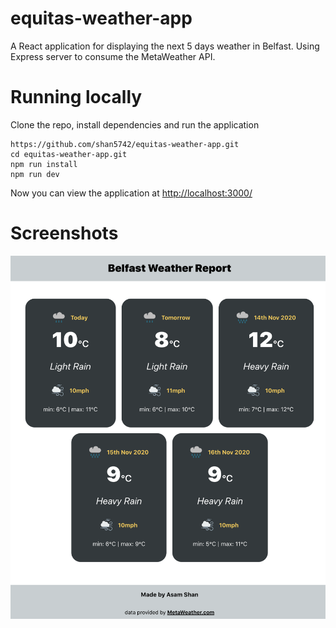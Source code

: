# equitas-weather-app

A React application for displaying the next 5 days weather in Belfast. Using Express server to consume the MetaWeather API.

# Running locally

Clone the repo, install dependencies and run the application

```
https://github.com/shan5742/equitas-weather-app.git
cd equitas-weather-app.git
npm run install
npm run dev
```

Now you can view the application at [http://localhost:3000/](http://localhost:3000/)

# Screenshots

![main screen](client/src/images/main.png)
